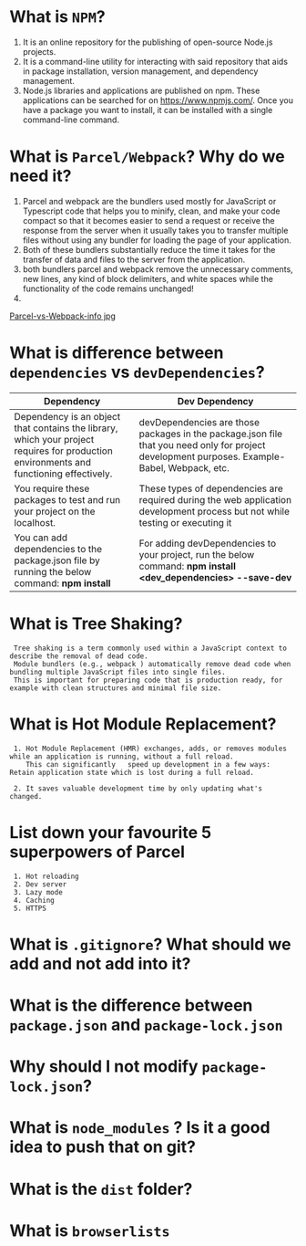 #  What is `NPM`?

 1. It is an online repository for the publishing of open-source Node.js projects. 
 2. It is a command-line utility for interacting with said repository that aids in package installation, version management, and dependency management. 
 3. Node.js libraries and applications are published on npm. These applications can be searched for on https://www.npmjs.com/. Once you have a package you want to install, it can be installed with a single command-line command.

#  What is `Parcel/Webpack`? Why do we need it?

  1. Parcel and webpack are the bundlers used mostly for JavaScript or Typescript code that helps you to minify, clean, and make your code compact so that it becomes easier to send a request or receive the response from the server when it usually takes you to transfer multiple files without using any bundler for loading the page of your application.
  2. Both of these bundlers substantially reduce the time it takes for the transfer of data and files to the server from the application. 
  3. both bundlers parcel and webpack remove the unnecessary comments, new lines, any kind of block delimiters, and white spaces while the functionality of the code remains unchanged!
  4. 
  [Parcel-vs-Webpack-info jpg](https://user-images.githubusercontent.com/14870340/211184083-5df64012-b48d-4d47-bcad-9a2cb668268f.jpeg)
  
  
  #  What is difference between `dependencies` vs `devDependencies`?
  
  | Dependency     | Dev Dependency      |
  | -------------  | -------------       |
  | Dependency is an object that contains the library, which your project requires for production environments and functioning effectively.           |devDependencies are those packages in the package.json file that you need only for project development purposes. Example- Babel, Webpack, etc. |
  |You require these packages to test and run your project on the localhost. |These types of dependencies are required during the web application development process but not while testing or executing it|
  |You can add dependencies to the package.json file by running the below command: **npm install <dependencies>** |For adding devDependencies to your project, run the below command: **npm install <dev_dependencies> --save-dev** |


     
  #  What is Tree Shaking?
 
     Tree shaking is a term commonly used within a JavaScript context to describe the removal of dead code.
     Module bundlers (e.g., webpack ) automatically remove dead code when bundling multiple JavaScript files into single files.
     This is important for preparing code that is production ready, for example with clean structures and minimal file size.
 
  #  What is Hot Module Replacement?
     
     1. Hot Module Replacement (HMR) exchanges, adds, or removes modules while an application is running, without a full reload.
        This can significantly   speed up development in a few ways: Retain application state which is lost during a full reload.
 
     2. It saves valuable development time by only updating what's changed.
  
  #  List down your favourite 5 superpowers of Parcel 
 
     1. Hot reloading
     2. Dev server
     3. Lazy mode
     4. Caching
     5. HTTPS

  #  What is `.gitignore`? What should we add and not add into it?
  #  What is the difference between `package.json` and `package-lock.json`
  #  Why should I not modify `package-lock.json`?
  #  What is `node_modules` ? Is it a good idea to push that on git?
  #  What is the `dist` folder?
  #  What is `browserlists`

